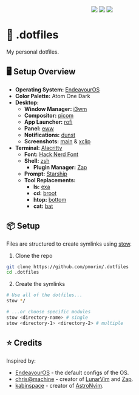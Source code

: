 <div align="center">
<img src="https://img.shields.io/github/last-commit/pmorim/.dotfiles?style=for-the-badge&logo=github&color=a6da95&logoColor=D9E0EE&labelColor=302D41"/>
<img src="https://img.shields.io/github/repo-size/pmorim/.dotfiles?style=for-the-badge&logo=dropbox&color=7dc4e4&logoColor=D9E0EE&labelColor=302D41"/>
<img src="https://img.shields.io/github/license/pmorim/.dotfiles?style=for-the-badge&logo=powerpages&color=cba6f7&logoColor=D9E0EE&labelColor=302D41"/>
</div>

# 📁 .dotfiles

My personal dotfiles.

## 🖥️ Setup Overview

- **Operating System:** [EndeavourOS](https://endeavouros.com/)
- **Color Palette:** Atom One Dark
- **Desktop:**
  - **Window Manager:** [i3wm](https://i3wm.org/)
  - **Compositor:** [picom](https://github.com/yshui/picom)
  - **App Launcher:** [rofi](https://github.com/davatorium/rofi)
  - **Panel:** [eww](https://github.com/elkowar/eww)
  - **Notifications:** [dunst](https://dunst-project.org/)
  - **Screenshots:** [main](https://github.com/naelstrof/maim) & [xclip](https://github.com/astrand/xclip)
- **Terminal:** [Alacritty](https://alacritty.org/)
  - **Font:** [Hack Nerd Font](https://www.nerdfonts.com/)
  - **Shell:** [zsh](https://github.com/zsh-users/zsh)
    - **Plugin Manager:** [Zap](https://www.zapzsh.org/)
  - **Prompt:** [Starship](https://starship.rs/)
  - **Tool Replacements:**
    - **ls:** [exa](https://github.com/ogham/exa)
    - **cd:** [broot](https://github.com/Canop/broot)
    - **htop:** [bottom](https://github.com/ClementTsang/bottom)
    - **cat:** [bat](https://github.com/sharkdp/bat)

## 📦 Setup

Files are structured to create symlinks using [stow](https://www.gnu.org/software/stow/).

1. Clone the repo

```sh
git clone https://github.com/pmorim/.dotfiles
cd .dotfiles
```

2. Create the symlinks

```sh
# Use all of the dotfiles...
stow */

# ...or choose specific modules
stow <directory-name> # single
stow <directory-1> <directory-2> # multiple
```

## ⭐ Credits

Inspired by:

- [EndeavourOS](https://endeavouros.com/) - the default configs of the OS.
- [chris@machine](https://github.com/ChristianChiarulli/Machfiles) - creator of [LunarVim](https://www.lunarvim.org/) and [Zap](https://www.zapzsh.org/).
- [kabinspace](https://github.com/kabinspace/dotfiles) - creator of [AstroNvim](https://astronvim.github.io/).
